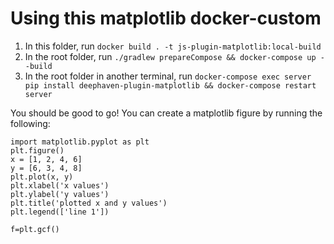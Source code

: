 # Using this matplotlib docker-custom

1. In this folder, run `docker build . -t js-plugin-matplotlib:local-build`
2. In the root folder, run `./gradlew prepareCompose && docker-compose up --build`
3. In the root folder in another terminal, run `docker-compose exec server pip install deephaven-plugin-matplotlib && docker-compose restart server`

You should be good to go! You can create a matplotlib figure by running the following:
```
import matplotlib.pyplot as plt
plt.figure()
x = [1, 2, 4, 6]
y = [6, 3, 4, 8]
plt.plot(x, y)
plt.xlabel('x values')
plt.ylabel('y values')
plt.title('plotted x and y values')
plt.legend(['line 1'])

f=plt.gcf()
```